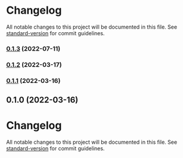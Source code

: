 # Changelog

All notable changes to this project will be documented in this file. See [standard-version](https://github.com/conventional-changelog/standard-version) for commit guidelines.

### [0.1.3](https://github.com/Mathew-Seliverstov/Immigrants-frontend/compare/v0.1.2...v0.1.3) (2022-07-11)

### [0.1.2](https://github.com/Mathew-Seliverstov/Immigrants-frontend/compare/v0.1.1...v0.1.2) (2022-03-17)

### [0.1.1](https://github.com/Mathew-Seliverstov/ImmigrantsFrontend/compare/v0.1.0...v0.1.1) (2022-03-16)

## 0.1.0 (2022-03-16)

# Changelog

All notable changes to this project will be documented in this file. See [standard-version](https://github.com/conventional-changelog/standard-version) for commit guidelines.
